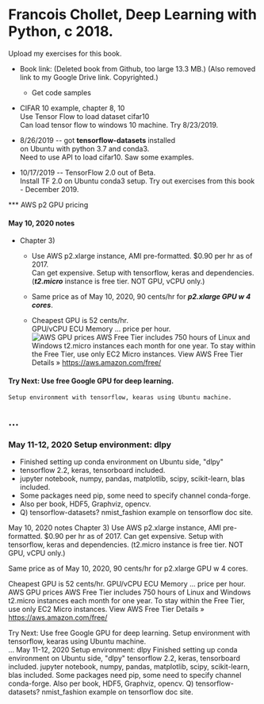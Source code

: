 # Francois Chollet, Deep Learning with Python, c 2018.  

Upload my exercises for this book.

 * Book link:
   (Deleted book from Github, too large 13.3 MB.)
   (Also removed link to my Google Drive link.  Copyrighted.)
   * Get code samples

  * CIFAR 10 example, chapter 8, 10  
      Use Tensor Flow to load dataset cifar10  
      Can load tensor flow to windows 10 machine. Try 8/23/2019.  

  * 8/26/2019 -- got **tensorflow-datasets** installed   
      on Ubuntu with python 3.7 and conda3.  
      Need to use API to load cifar10.  Saw some examples.  

 * 10/17/2019 -- TensorFlow 2.0 out of Beta.  
      Install TF 2.0 on Ubuntu conda3 setup.
      Try out exercises from this book - December 2019. 
      
 *** AWS p2 GPU pricing       


#### May 10, 2020 notes  
  * Chapter 3)  
    - Use AWS p2.xlarge instance, AMI pre-formatted. $0.90 per hr as of 2017.  
      Can get expensive. Setup with tensorflow, keras and dependencies.  
      (***t2.micro*** instance is free tier.  NOT GPU, vCPU only.)   
      
    - Same price as of May 10, 2020, 90 cents/hr for ***p2.xlarge GPU w 4 cores***.  
    - Cheapest GPU is 52 cents/hr.  
      GPU/vCPU   ECU   Memory ... price per hour.  
      <img src="https://github.com/JennEYoon/learn-mldl/blob/master/books/exercises/chollet-dlwp/AWS-pricing-GPU-2020.png" alt="AWS GPU prices" />
      AWS Free Tier includes 750 hours of Linux and Windows t2.micro instances each month for one year. To stay within the Free Tier, use only EC2 Micro instances.
View AWS Free Tier Details »  https://aws.amazon.com/free/  

#### Try Next: Use free Google GPU for deep learning.  
    Setup environment with tensorflow, kearas using Ubuntu machine.  
...  
---  

### May 11-12, 2020 Setup environment: dlpy  

  * Finished setting up conda environment on Ubuntu side, "dlpy" 
  * tensorflow 2.2, keras, tensorboard included.  
  * jupyter notebook, numpy, pandas, matplotlib, scipy, scikit-learn, blas included.   
  * Some packages need pip, some need to specify channel conda-forge.  
  * Also per book, HDF5, Graphviz, opencv.  
  * Q) tensorflow-datasets?  nmist_fashion example on tensorflow doc site.  
  




May 10, 2020 notes
Chapter 3)
Use AWS p2.xlarge instance, AMI pre-formatted. $0.90 per hr as of 2017.
Can get expensive. Setup with tensorflow, keras and dependencies.
(t2.micro instance is free tier. NOT GPU, vCPU only.)

Same price as of May 10, 2020, 90 cents/hr for p2.xlarge GPU w 4 cores.

Cheapest GPU is 52 cents/hr.
GPU/vCPU ECU Memory ... price per hour.
AWS GPU prices AWS Free Tier includes 750 hours of Linux and Windows t2.micro instances each month for one year. To stay within the Free Tier, use only EC2 Micro instances. View AWS Free Tier Details » https://aws.amazon.com/free/

Try Next: Use free Google GPU for deep learning.
Setup environment with tensorflow, kearas using Ubuntu machine.  
...
May 11-12, 2020 Setup environment: dlpy
Finished setting up conda environment on Ubuntu side, "dlpy"
tensorflow 2.2, keras, tensorboard included.
jupyter notebook, numpy, pandas, matplotlib, scipy, scikit-learn, blas included.
Some packages need pip, some need to specify channel conda-forge.
Also per book, HDF5, Graphviz, opencv.
Q) tensorflow-datasets? nmist_fashion example on tensorflow doc site.  


